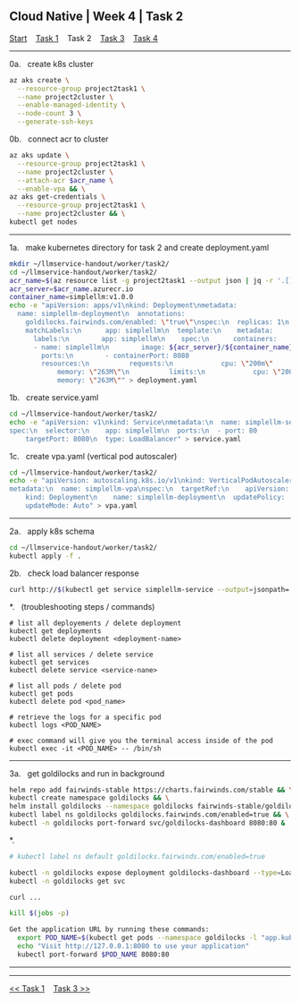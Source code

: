 ## Cloud Native | Week 4 | Task 2

[Start](https://github.com/AFC-AI2C-Cohort-04/coleman-code/blob/main/cloud_native/week_4/start.md)    [Task 1](https://github.com/AFC-AI2C-Cohort-04/coleman-code/blob/main/cloud_native/week_4/task_1.md)    Task 2    [Task 3](https://github.com/AFC-AI2C-Cohort-04/coleman-code/blob/main/cloud_native/week_4/task_3.md)    [Task 4](https://github.com/AFC-AI2C-Cohort-04/coleman-code/blob/main/cloud_native/week_4/task_4.md)

---

0a.   create k8s cluster
``` bash
az aks create \
  --resource-group project2task1 \
  --name project2cluster \
  --enable-managed-identity \
  --node-count 3 \
  --generate-ssh-keys
```

0b.   connect acr to cluster
``` bash
az aks update \
  --resource-group project2task1 \
  --name project2cluster \
  --attach-acr $acr_name \
  --enable-vpa && \
az aks get-credentials \
  --resource-group project2task1 \
  --name project2cluster && \
kubectl get nodes
```

---

1a.   make kubernetes directory for task 2 and create deployment.yaml
``` bash
mkdir ~/llmservice-handout/worker/task2/
cd ~/llmservice-handout/worker/task2/
acr_name=$(az resource list -g project2task1 --output json | jq -r '.[] | select(.type == "Microsoft.ContainerRegistry/registries") | .name') && \
acr_server=$acr_name.azurecr.io
container_name=simplellm:v1.0.0
echo -e "apiVersion: apps/v1\nkind: Deployment\nmetadata:
  name: simplellm-deployment\n  annotations:
    goldilocks.fairwinds.com/enabled: \"true\"\nspec:\n  replicas: 1\n  selector:
    matchLabels:\n      app: simplellm\n  template:\n    metadata:
      labels:\n        app: simplellm\n    spec:\n      containers:
      - name: simplellm\n        image: ${acr_server}/${container_name}
        ports:\n        - containerPort: 8080
        resources:\n          requests:\n            cpu: \"200m\"
            memory: \"263M\"\n          limits:\n            cpu: \"200m\"
            memory: \"263M\"" > deployment.yaml
```

1b.   create service.yaml
``` bash
cd ~/llmservice-handout/worker/task2/
echo -e "apiVersion: v1\nkind: Service\nmetadata:\n  name: simplellm-service
spec:\n  selector:\n    app: simplellm\n  ports:\n  - port: 80
    targetPort: 8080\n  type: LoadBalancer" > service.yaml
```

1c.   create vpa.yaml (vertical pod autoscaler)
``` bash
cd ~/llmservice-handout/worker/task2/
echo -e "apiVersion: autoscaling.k8s.io/v1\nkind: VerticalPodAutoscaler
metadata:\n  name: simplellm-vpa\nspec:\n  targetRef:\n    apiVersion: apps/v1
    kind: Deployment\n    name: simplellm-deployment\n  updatePolicy:
    updateMode: Auto" > vpa.yaml
```

---

2a.   apply k8s schema
``` bash
cd ~/llmservice-handout/worker/task2/
kubectl apply -f .
```

2b.   check load balancer response
``` bash
curl http://$(kubectl get service simplellm-service --output=jsonpath='{.status.loadBalancer.ingress[0].ip}'):80/healthcheck
```

*.   (troubleshooting steps / commands)
```
# list all deployements / delete deployment
kubectl get deployments
kubectl delete deployment <deployment-name>

# list all services / delete service
kubectl get services
kubectl delete service <service-nane>

# list all pods / delete pod
kubectl get pods
kubectl delete pod <pod_name>

# retrieve the logs for a specific pod
kubectl logs <POD_NAME>

# exec command will give you the terminal access inside of the pod
kubectl exec -it <POD_NAME> -- /bin/sh
```

---

3a.   get goldilocks and run in background
``` bash
helm repo add fairwinds-stable https://charts.fairwinds.com/stable && \
kubectl create namespace goldilocks && \
helm install goldilocks --namespace goldilocks fairwinds-stable/goldilocks && \
kubectl label ns goldilocks goldilocks.fairwinds.com/enabled=true && \
kubectl -n goldilocks port-forward svc/goldilocks-dashboard 8080:80 &
```

*.   
``` bash
# kubectl label ns default goldilocks.fairwinds.com/enabled=true

kubectl -n goldilocks expose deployment goldilocks-dashboard --type=LoadBalancer --name=goldilocks-service
kubectl -n goldilocks get svc

curl ...

kill $(jobs -p)

Get the application URL by running these commands:
  export POD_NAME=$(kubectl get pods --namespace goldilocks -l "app.kubernetes.io/name=goldilocks,app.kubernetes.io/instance=goldilocks,app.kubernetes.io/component=dashboard" -o jsonpath="{.items[0].metadata.name}")
  echo "Visit http://127.0.0.1:8080 to use your application"
  kubectl port-forward $POD_NAME 8080:80
```

---


---

[<< Task 1](https://github.com/AFC-AI2C-Cohort-04/coleman-code/blob/main/cloud_native/week_4/task_1.md)    [Task 3 >>](https://github.com/AFC-AI2C-Cohort-04/coleman-code/blob/main/cloud_native/week_4/task_3.md)
